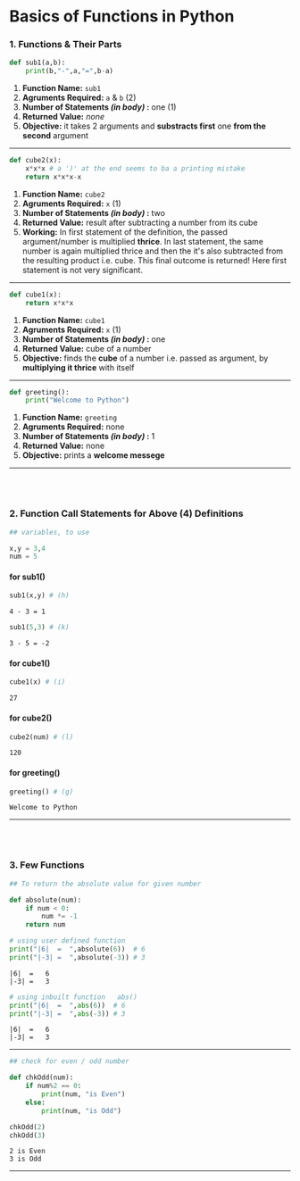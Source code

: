 # Basics of Functions in Python

### 1. Functions & Their Parts


```python
def sub1(a,b):
    print(b,"-",a,"=",b-a)
```

1. **Function Name:** ```sub1```
2. **Agruments Required:** ```a``` & ```b``` (2)
3. **Number of Statements _(in body)_ :** one (1)
4. **Returned Value:** _none_
5. **Objective:** it takes 2 arguments and **substracts first** one **from the second** argument

---


```python
def cube2(x):
    x*x*x # a ')' at the end seems to ba a printing mistake
    return x*x*x-x
```

1. **Function Name:** ```cube2```
2. **Agruments Required:** ```x``` (1)
3. **Number of Statements _(in body)_ :** two
4. **Returned Value:** result after subtracting a number from its cube
5. **Working:** In first statement of the definition, the passed argument/number is multiplied **thrice**. In last statement, the same number is again multiplied thrice and then the it's also subtracted from the resulting product i.e. cube. This final outcome is returned! Here first statement is not very significant.

---


```python
def cube1(x):
    return x*x*x
```

1. **Function Name:** ```cube1```
2. **Agruments Required:** ```x``` (1)
3. **Number of Statements _(in body)_ :** one
4. **Returned Value:** cube of a number
5. **Objective:** finds the **cube** of a number i.e. passed as argument, by **multiplying it thrice** with itself

---


```python
def greeting():
    print("Welcome to Python")
```

1. **Function Name:** ```greeting```
2. **Agruments Required:** none
3. **Number of Statements _(in body)_ :** 1
4. **Returned Value:** none
5. **Objective:** prints a **welcome messege**

---
<br /><br />

### 2. Function Call Statements for Above (4) Definitions


```python
## variables, to use

x,y = 3,4
num = 5
```

#### for sub1()


```python
sub1(x,y) # (h)
```

    4 - 3 = 1



```python
sub1(5,3) # (k)
```

    3 - 5 = -2


#### for cube1()


```python
cube1(x) # (i)
```




    27



#### for cube2()


```python
cube2(num) # (l)
```




    120



#### for greeting()


```python
greeting() # (g)
```

    Welcome to Python


---
<br /><br />

### 3. Few Functions


```python
## To return the absolute value for given number

def absolute(num):
    if num < 0:
        num *= -1
    return num
```


```python
# using user defined function
print("|6|  =  ",absolute(6))  # 6
print("|-3| =  ",absolute(-3)) # 3
```

    |6|  =   6
    |-3| =   3



```python
# using inbuilt function   abs()
print("|6|  =  ",abs(6))  # 6
print("|-3| =  ",abs(-3)) # 3
```

    |6|  =   6
    |-3| =   3


---


```python
## check for even / odd number

def chkOdd(num):
    if num%2 == 0:
        print(num, "is Even")
    else:        
        print(num, "is Odd")
```


```python
chkOdd(2)
chkOdd(3)
```

    2 is Even
    3 is Odd


---
<br /><br /><br />
